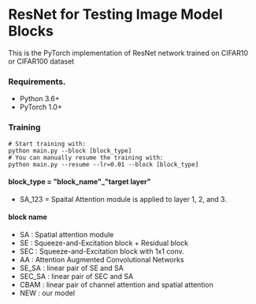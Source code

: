 # ResNet for Testing Image Model Blocks  
This is the PyTorch implementation of ResNet network trained on CIFAR10 or CIFAR100 dataset

### Requirements. 
- Python 3.6+
- PyTorch 1.0+

### Training 
    # Start training with: 
    python main.py --block [block_type]
    # You can manually resume the training with: 
    python main.py --resume --lr=0.01 --block [block_type]

#### block_type = "block_name"_"target layer"
 - SA_123 = Spaital Attention module is applied to layer 1, 2, and 3.
 
#### block name
 - SA : Spatial attention module
 - SE : Squeeze-and-Excitation block + Residual block
 - SEC : Squeeze-and-Excitation block with 1x1 conv.
 - AA : Attention Augmented Convolutional Networks
 - SE_SA : linear pair of SE and SA
 - SEC_SA : linear pair of SEC and SA
 - CBAM : linear pair of channel attention and spatial attention
 - NEW : our model
